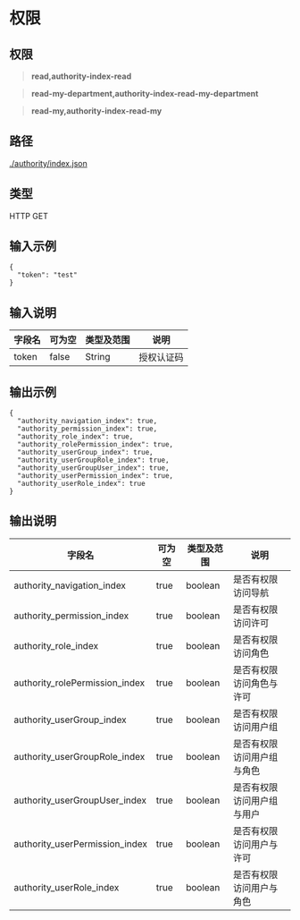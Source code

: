 # 权限

## 权限

> **read,authority-index-read**

> **read-my-department,authority-index-read-my-department**

> **read-my,authority-index-read-my**

## 路径

[./authority/index.json](../../../authority/index.json)

## 类型

HTTP GET

## 输入示例

```
{
  "token": "test"
}
```

## 输入说明

字段名|可为空|类型及范围|说明
---|---|---|---
token|false|String|授权认证码

## 输出示例

```
{
  "authority_navigation_index": true,
  "authority_permission_index": true,
  "authority_role_index": true,
  "authority_rolePermission_index": true,
  "authority_userGroup_index": true,
  "authority_userGroupRole_index": true,
  "authority_userGroupUser_index": true,
  "authority_userPermission_index": true,
  "authority_userRole_index": true
}
```

## 输出说明

字段名|可为空|类型及范围|说明
---|---|---|---
authority_navigation_index|true|boolean|是否有权限访问导航
authority_permission_index|true|boolean|是否有权限访问许可
authority_role_index|true|boolean|是否有权限访问角色
authority_rolePermission_index|true|boolean|是否有权限访问角色与许可
authority_userGroup_index|true|boolean|是否有权限访问用户组
authority_userGroupRole_index|true|boolean|是否有权限访问用户组与角色
authority_userGroupUser_index|true|boolean|是否有权限访问用户组与用户
authority_userPermission_index|true|boolean|是否有权限访问用户与许可
authority_userRole_index|true|boolean|是否有权限访问用户与角色
